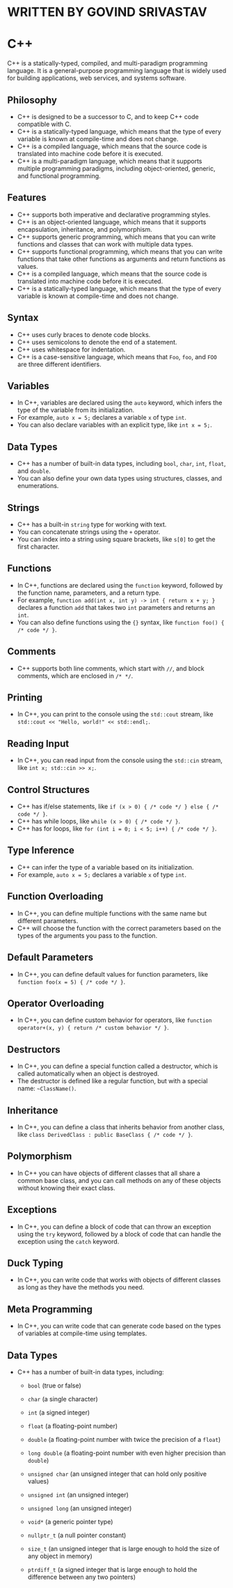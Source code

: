 # WRITTEN BY GOVIND SRIVASTAV

# C++

C++ is a statically-typed, compiled, and multi-paradigm programming language. It is a general-purpose programming language that is widely used for building applications, web services, and systems software.

## Philosophy

- C++ is designed to be a successor to C, and to keep C++ code compatible with C.
- C++ is a statically-typed language, which means that the type of every variable is known at compile-time and does not change.
- C++ is a compiled language, which means that the source code is translated into machine code before it is executed.
- C++ is a multi-paradigm language, which means that it supports multiple programming paradigms, including object-oriented, generic, and functional programming.

## Features

- C++ supports both imperative and declarative programming styles.
- C++ is an object-oriented language, which means that it supports encapsulation, inheritance, and polymorphism.
- C++ supports generic programming, which means that you can write functions and classes that can work with multiple data types.
- C++ supports functional programming, which means that you can write functions that take other functions as arguments and return functions as values.
- C++ is a compiled language, which means that the source code is translated into machine code before it is executed.
- C++ is a statically-typed language, which means that the type of every variable is known at compile-time and does not change.

## Syntax

- C++ uses curly braces to denote code blocks.
- C++ uses semicolons to denote the end of a statement.
- C++ uses whitespace for indentation.
- C++ is a case-sensitive language, which means that `Foo`, `foo`, and `FOO` are three different identifiers.

## Variables

- In C++, variables are declared using the `auto` keyword, which infers the type of the variable from its initialization.
- For example, `auto x = 5;` declares a variable `x` of type `int`.
- You can also declare variables with an explicit type, like `int x = 5;`.

## Data Types

- C++ has a number of built-in data types, including `bool`, `char`, `int`, `float`, and `double`.
- You can also define your own data types using structures, classes, and enumerations.

## Strings

- C++ has a built-in `string` type for working with text.
- You can concatenate strings using the `+` operator.
- You can index into a string using square brackets, like `s[0]` to get the first character.

## Functions

- In C++, functions are declared using the `function` keyword, followed by the function name, parameters, and a return type.
- For example, `function add(int x, int y) -> int { return x + y; }` declares a function `add` that takes two `int` parameters and returns an `int`.
- You can also define functions using the `{}` syntax, like `function foo() { /* code */ }`.

## Comments

- C++ supports both line comments, which start with `//`, and block comments, which are enclosed in `/* */`.

## Printing

- In C++, you can print to the console using the `std::cout` stream, like `std::cout << "Hello, world!" << std::endl;`.

## Reading Input

- In C++, you can read input from the console using the `std::cin` stream, like `int x; std::cin >> x;`.

## Control Structures

- C++ has if/else statements, like `if (x > 0) { /* code */ } else { /* code */ }`.
- C++ has while loops, like `while (x > 0) { /* code */ }`.
- C++ has for loops, like `for (int i = 0; i < 5; i++) { /* code */ }`.

## Type Inference

- C++ can infer the type of a variable based on its initialization.
- For example, `auto x = 5;` declares a variable `x` of type `int`.

## Function Overloading

- In C++, you can define multiple functions with the same name but different parameters.
- C++ will choose the function with the correct parameters based on the types of the arguments you pass to the function.

## Default Parameters

- In C++, you can define default values for function parameters, like `function foo(x = 5) { /* code */ }`.

## Operator Overloading

- In C++, you can define custom behavior for operators, like `function operator+(x, y) { return /* custom behavior */ }`.

## Destructors

- In C++, you can define a special function called a destructor, which is called automatically when an object is destroyed.
- The destructor is defined like a regular function, but with a special name: `~ClassName()`.

## Inheritance

- In C++, you can define a class that inherits behavior from another class, like `class DerivedClass : public BaseClass { /* code */ }`.

## Polymorphism

- In C++ you can have objects of different classes that all share a common base class, and you can call methods on any of these objects without knowing their exact class.

## Exceptions

- In C++, you can define a block of code that can throw an exception using the `try` keyword, followed by a block of code that can handle the exception using the `catch` keyword.

## Duck Typing

- In C++, you can write code that works with objects of different classes as long as they have the methods you need.

## Meta Programming

- In C++, you can write code that can generate code based on the types of variables at compile-time using templates.

## Data Types

- C++ has a number of built-in data types, including:

  - `bool` (true or false)
  - `char` (a single character)
  - `int` (a signed integer)
  - `float` (a floating-point number)
  - `double` (a floating-point number with twice the precision of a `float`)
  - `long double` (a floating-point number with even higher precision than `double`)

  - `unsigned char` (an unsigned integer that can hold only positive values)
  - `unsigned int` (an unsigned integer)
  - `unsigned long` (an unsigned integer)

  - `void*` (a generic pointer type)

  - `nullptr_t` (a null pointer constant)

  - `size_t` (an unsigned integer that is large enough to hold the size of any object in memory)

  - `ptrdiff_t` (a signed integer that is large enough to hold the difference between any two pointers)
